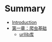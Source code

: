 # Summary

* [Introduction](README.md)
* [第一章：爬虫基础](di-yi-zhang-ff1a-pa-chong-ji-chu.md)
  * [urllib库](di-yi-zhang-ff1a-pa-chong-ji-chu/urllibku.md)


